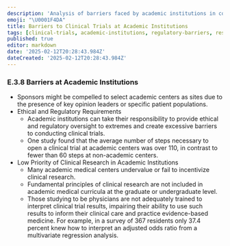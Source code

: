 ```yaml
---
description: 'Analysis of barriers faced by academic institutions in conducting clinical trials, including regulatory extremes and low prioritization of clinical research.'
emoji: "\U0001F4DA"
title: Barriers to Clinical Trials at Academic Institutions
tags: [clinical-trials, academic-institutions, regulatory-barriers, research-prioritization]
published: true
editor: markdown
date: '2025-02-12T20:28:43.984Z'
dateCreated: '2025-02-12T20:28:43.984Z'
---
```

### E.3.8 Barriers at Academic Institutions

- Sponsors might be compelled to select academic centers as sites due to the presence of key opinion leaders or specific patient populations.
- Ethical and Regulatory Requirements
    - Academic institutions can take their responsibility to provide ethical and regulatory oversight to extremes and create excessive barriers to conducting clinical trials.
    - One study found that the average number of steps necessary to open a clinical trial at academic centers was over 110, in contrast to fewer than 60 steps at non-academic centers.
- Low Priority of Clinical Research in Academic Institutions
    - Many academic medical centers undervalue or fail to incentivize clinical research.
    - Fundamental principles of clinical research are not included in academic medical curricula at the graduate or undergraduate level.
    - Those studying to be physicians are not adequately trained to interpret clinical trial results, impairing their ability to use such results to inform their clinical care and practice evidence-based medicine. For example, in a survey of 367 residents only 37.4 percent knew how to interpret an adjusted odds ratio from a multivariate regression analysis.

#
